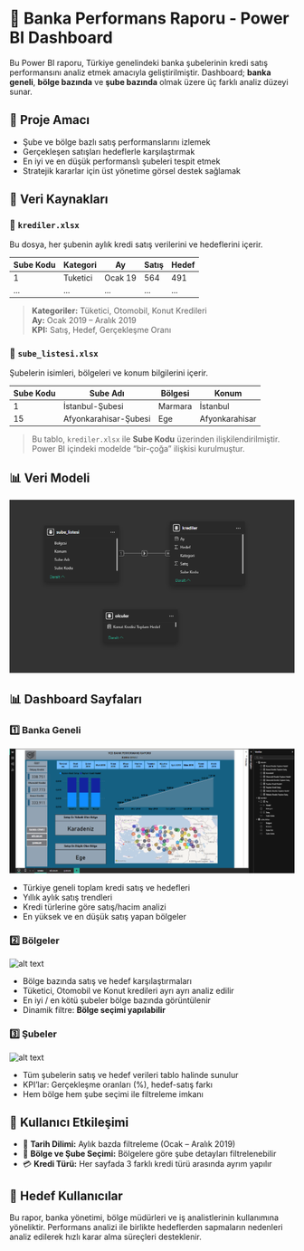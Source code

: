 # 🏦 Banka Performans Raporu - Power BI Dashboard

Bu Power BI raporu, Türkiye genelindeki banka şubelerinin kredi satış performansını analiz etmek amacıyla geliştirilmiştir. Dashboard; **banka geneli**, **bölge bazında** ve **şube bazında** olmak üzere üç farklı analiz düzeyi sunar.

## 🎯 Proje Amacı

- Şube ve bölge bazlı satış performanslarını izlemek
- Gerçekleşen satışları hedeflerle karşılaştırmak
- En iyi ve en düşük performanslı şubeleri tespit etmek
- Stratejik kararlar için üst yönetime görsel destek sağlamak

## 📁 Veri Kaynakları

### 🔹 `krediler.xlsx`

Bu dosya, her şubenin aylık kredi satış verilerini ve hedeflerini içerir.

| Sube Kodu | Kategori | Ay      | Satış | Hedef |
| --------- | -------- | ------- | ----- | ----- |
| 1         | Tuketici | Ocak 19 | 564   | 491   |
| ...       | ...      | ...     | ...   | ...   |

> **Kategoriler:** Tüketici, Otomobil, Konut Kredileri  
> **Ay:** Ocak 2019 – Aralık 2019  
> **KPI:** Satış, Hedef, Gerçekleşme Oranı

### 🔹 `sube_listesi.xlsx`

Şubelerin isimleri, bölgeleri ve konum bilgilerini içerir.

| Sube Kodu | Sube Adı              | Bölgesi | Konum          |
| --------- | --------------------- | ------- | -------------- |
| 1         | İstanbul-Şubesi       | Marmara | İstanbul       |
| 15        | Afyonkarahisar-Şubesi | Ege     | Afyonkarahisar |

> Bu tablo, `krediler.xlsx` ile **Sube Kodu** üzerinden ilişkilendirilmiştir. Power BI içindeki modelde “bir-çoğa” ilişkisi kurulmuştur.

## 📊 Veri Modeli

![alt text](<docs/Model Görünümü.png>)

## 📊 Dashboard Sayfaları

### 1️⃣ **Banka Geneli**

![alt text](docs/Banka.png)

- Türkiye geneli toplam kredi satış ve hedefleri
- Yıllık aylık satış trendleri
- Kredi türlerine göre satış/hacim analizi
- En yüksek ve en düşük satış yapan bölgeler

### 2️⃣ **Bölgeler**

![alt text](docs/Bölgeler.png)

- Bölge bazında satış ve hedef karşılaştırmaları
- Tüketici, Otomobil ve Konut kredileri ayrı ayrı analiz edilir
- En iyi / en kötü şubeler bölge bazında görüntülenir
- Dinamik filtre: **Bölge seçimi yapılabilir**

### 3️⃣ **Şubeler**

![alt text](docs/Şubeler.png)

- Tüm şubelerin satış ve hedef verileri tablo halinde sunulur
- KPI’lar: Gerçekleşme oranları (%), hedef-satış farkı
- Hem bölge hem şube seçimi ile filtreleme imkanı

## 📌 Kullanıcı Etkileşimi

- 📆 **Tarih Dilimi:** Aylık bazda filtreleme (Ocak – Aralık 2019)
- 📍 **Bölge ve Şube Seçimi:** Bölgelere göre şube detayları filtrelenebilir
- 💳 **Kredi Türü:** Her sayfada 3 farklı kredi türü arasında ayrım yapılır

## 💼 Hedef Kullanıcılar

Bu rapor, banka yönetimi, bölge müdürleri ve iş analistlerinin kullanımına yöneliktir. Performans analizi ile birlikte hedeflerden sapmaların nedenleri analiz edilerek hızlı karar alma süreçleri desteklenir.
